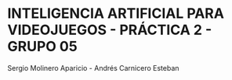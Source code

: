 # INTELIGENCIA ARTIFICIAL PARA VIDEOJUEGOS - PRÁCTICA 2 - GRUPO 05

Sergio Molinero Aparicio - Andrés Carnicero Esteban

